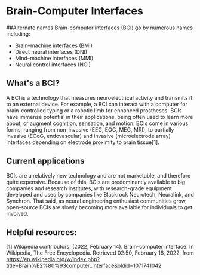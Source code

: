 # Brain-Computer Interfaces

##Alternate names
Brain-computer interfaces (BCI) go by numerous names including:
- Brain–machine interfaces (BMI)
- Direct neural interfaces (DNI)
- Mind–machine interfaces (MMI)
- Neural control interfaces (NCI)

## What's a BCI?
A BCI is a technology that measures neuroelectrical activity and transmits it to an external device. For example, a BCI can interact with a computer for brain-controlled typing or a robotic limb for enhanced prostheses. BCIs have immense potential in their applications, being often used to learn more about, or augment cognition, sensation, and motion. BCIs come in various forms, ranging from non-invasive (EEG, EOG, MEG, MRI), to partially invasive (ECoG, endovascular) and invasive (microelectrode array) interfaces depending on electrode proximity to brain tissue[1].

## Current applications
BCIs are a relatively new technology and are not marketable, and therefore quite expensive. Because of this, BCIs are predominantly available to big companies and research institutes, with research-grade equipment developed and used by companies like Blackrock Neurotech, Neuralink, and Synchron. That said, as neural engineering enthusiast communities grow, open-source BCIs are slowly becoming more available for individuals to get involved.

## Helpful resources:
[1] Wikipedia contributors. (2022, February 14). Brain–computer interface. In Wikipedia, The Free Encyclopedia. Retrieved 02:50, February 18, 2022, from https://en.wikipedia.org/w/index.php?title=Brain%E2%80%93computer_interface&oldid=1071741042

